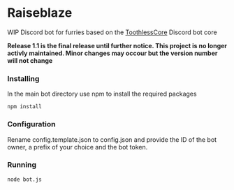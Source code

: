 # Raiseblaze
WIP Discord bot for furries based on the [ToothlessCore](https://github.com/Immortalizd/ToothlessCore) Discord bot core 

**Release 1.1 is the final release until further notice. This project is no longer activly maintained. Minor changes may occour but the version number will not change**

### Installing
In the main bot directory use npm to install the required packages
```
npm install
```

### Configuration

Rename config.template.json to config.json and provide the ID of the bot owner, a prefix of your choice and the bot token.
### Running

```
node bot.js
```
